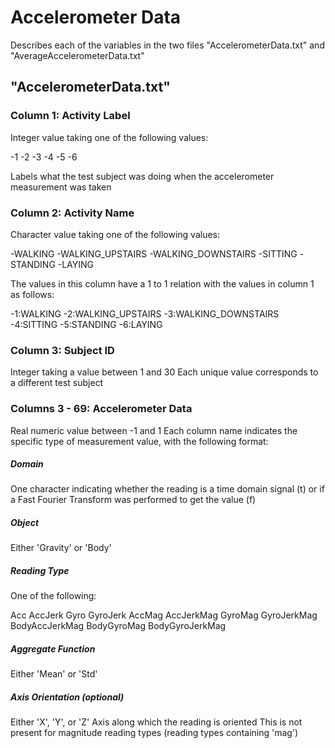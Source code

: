 # Accelerometer Data

Describes each of the variables in the two files "AccelerometerData.txt" and "AverageAccelerometerData.txt"

## "AccelerometerData.txt"

### Column 1: Activity Label
Integer value taking one of the following values:

-1
-2
-3
-4
-5
-6

Labels what the test subject was doing when the accelerometer measurement was taken

### Column 2: Activity Name
Character value taking one of the following values:

-WALKING
-WALKING_UPSTAIRS
-WALKING_DOWNSTAIRS
-SITTING
-STANDING
-LAYING

The values in this column have a 1 to 1 relation with the values in column 1 as follows:

-1:WALKING
-2:WALKING_UPSTAIRS
-3:WALKING_DOWNSTAIRS
-4:SITTING
-5:STANDING
-6:LAYING

### Column 3: Subject ID
Integer taking a value between 1 and 30
Each unique value corresponds to a different test subject

### Columns 3 - 69: Accelerometer Data
Real numeric value between -1 and 1
Each column name indicates the specific type of measurement value, with the following format:

<Domain><Object><Reading Type><Aggregate Function><Axis Orientation>

##### Domain
One character indicating whether the reading is a time domain signal (t) or if a Fast Fourier Transform was performed to get the value (f)

##### Object
Either 'Gravity' or 'Body'

##### Reading Type
One of the following:

Acc
AccJerk
Gyro
GyroJerk
AccMag
AccJerkMag
GyroMag
GyroJerkMag
BodyAccJerkMag
BodyGyroMag
BodyGyroJerkMag

##### Aggregate Function
Either 'Mean' or 'Std'

##### Axis Orientation (optional)
Either 'X', 'Y', or 'Z'
Axis along which the reading is oriented
This is not present for magnitude reading types (reading types containing 'mag')